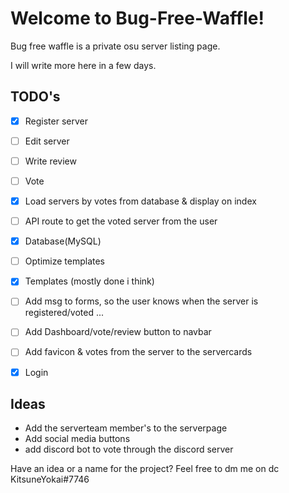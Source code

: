 # Welcome to Bug-Free-Waffle!

Bug free waffle is a private osu server listing page.

I will write more here in a few days.

## TODO's

- [x] Register server

- [ ] Edit server

- [ ] Write review

- [ ] Vote

- [x] Load servers by votes from database & display on index

- [ ] API route to get the voted server from the user

- [x] Database(MySQL)

- [ ] Optimize templates

- [X] Templates (mostly done i think)

- [ ] Add msg to forms, so the user knows when the server is registered/voted ...

- [ ] Add Dashboard/vote/review button to navbar

- [ ] Add favicon & votes from the server to the servercards

- [X] Login

## Ideas
 - Add the serverteam member's to the serverpage
 - Add social media buttons
 - add discord bot to vote through the discord server

Have an idea or a name for the project?
Feel free to dm me on dc KitsuneYokai#7746
